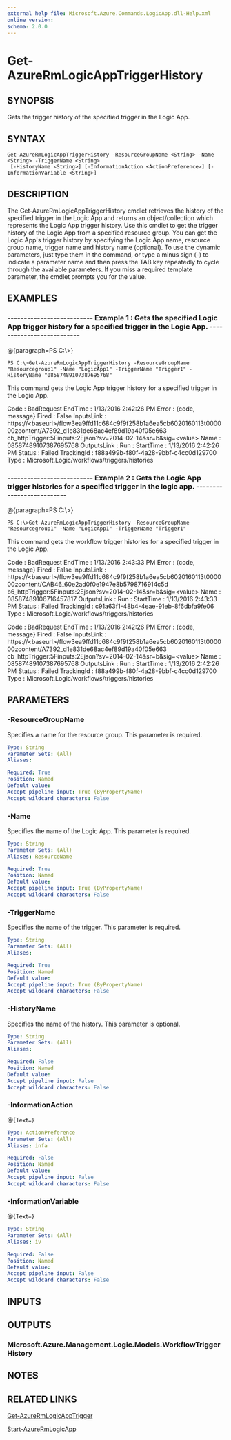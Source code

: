 ```yaml
---
external help file: Microsoft.Azure.Commands.LogicApp.dll-Help.xml
online version: 
schema: 2.0.0
---
```


# Get-AzureRmLogicAppTriggerHistory
## SYNOPSIS
Gets the trigger history of the specified trigger in the Logic App.

## SYNTAX

```
Get-AzureRmLogicAppTriggerHistory -ResourceGroupName <String> -Name <String> -TriggerName <String>
 [-HistoryName <String>] [-InformationAction <ActionPreference>] [-InformationVariable <String>]
```

## DESCRIPTION
The Get-AzureRmLogicAppTriggerHistory cmdlet retrieves the history of the specified trigger in the Logic App and returns an object/collection which represents the Logic App trigger history.
Use this cmdlet to get the trigger history of the Logic App from a specified resource group.
You can get the Logic App's trigger history by specifying the Logic App name, resource group name, trigger name and history name (optional).
To use the dynamic parameters, just type them in the command, or type a minus sign (-) to indicate a parameter name and then press the TAB key repeatedly to cycle through the available parameters.
If you miss a required template parameter, the cmdlet prompts you for the value.

## EXAMPLES

### --------------------------  Example 1 : Gets the specified Logic App trigger history for a specified trigger in the Logic App.  --------------------------
@{paragraph=PS C:\\\>}

```
PS C:\>Get-AzureRmLogicAppTriggerHistory -ResourceGroupName "Resourcegroup1" -Name "LogicApp1" -TriggerName "Trigger1" -HistoryName "08587489107387695768"
```

This command gets the Logic App trigger history for a specified trigger in the Logic App.

Code        : BadRequest
EndTime     : 1/13/2016 2:42:26 PM
Error       : {code, message}
Fired       : False
InputsLink  : https://\<baseurl\>/flow3ea9ffd11c684c9f9f258b1a6ea5cb6020160113t000000zcontent/A7392_d1e831de68ac4ef89d19a40f05e663
              cb_httpTrigger:5Finputs:2Ejson?sv=2014-02-14&sr=b&sig=\<value\>
Name        : 08587489107387695768
OutputsLink : 
Run         : 
StartTime   : 1/13/2016 2:42:26 PM
Status      : Failed
TrackingId  : f88a499b-f80f-4a28-9bbf-c4cc0d129700
Type        : Microsoft.Logic/workflows/triggers/histories

### --------------------------  Example 2 : Gets the Logic App trigger histories for a specified trigger in the logic app.  --------------------------
@{paragraph=PS C:\\\>}

```
PS C:\>Get-AzureRmLogicAppTriggerHistory -ResourceGroupName "Resourcegroup1" -Name "LogicApp1" -TriggerName "Trigger1"
```

This command gets the workflow trigger histories for a specified trigger in the Logic App.

Code        : BadRequest
EndTime     : 1/13/2016 2:43:33 PM
Error       : {code, message}
Fired       : False
InputsLink  : https://\<baseurl\>/flow3ea9ffd11c684c9f9f258b1a6ea5cb6020160113t000000zcontent/CAB46_60e2ad0f0e1947e8b5798716914c5d
              b6_httpTrigger:5Finputs:2Ejson?sv=2014-02-14&sr=b&sig=\<value\>
Name        : 08587489106716457817
OutputsLink : 
Run         : 
StartTime   : 1/13/2016 2:43:33 PM
Status      : Failed
TrackingId  : c91a63f1-48b4-4eae-91eb-8f6dbfa9fe06
Type        : Microsoft.Logic/workflows/triggers/histories

Code        : BadRequest
EndTime     : 1/13/2016 2:42:26 PM
Error       : {code, message}
Fired       : False
InputsLink  : https://\<baseurl\>/flow3ea9ffd11c684c9f9f258b1a6ea5cb6020160113t000000zcontent/A7392_d1e831de68ac4ef89d19a40f05e663
              cb_httpTrigger:5Finputs:2Ejson?sv=2014-02-14&sr=b&sig=\<value\>
Name        : 08587489107387695768
OutputsLink : 
Run         : 
StartTime   : 1/13/2016 2:42:26 PM
Status      : Failed
TrackingId  : f88a499b-f80f-4a28-9bbf-c4cc0d129700
Type        : Microsoft.Logic/workflows/triggers/histories

## PARAMETERS

### -ResourceGroupName
Specifies a name for the resource group.
This parameter is required.

```yaml
Type: String
Parameter Sets: (All)
Aliases: 

Required: True
Position: Named
Default value: 
Accept pipeline input: True (ByPropertyName)
Accept wildcard characters: False
```

### -Name
Specifies the name of the Logic App.
This parameter is required.

```yaml
Type: String
Parameter Sets: (All)
Aliases: ResourceName

Required: True
Position: Named
Default value: 
Accept pipeline input: True (ByPropertyName)
Accept wildcard characters: False
```

### -TriggerName
Specifies the name of the trigger.
This parameter is required.

```yaml
Type: String
Parameter Sets: (All)
Aliases: 

Required: True
Position: Named
Default value: 
Accept pipeline input: True (ByPropertyName)
Accept wildcard characters: False
```

### -HistoryName
Specifies the name of the history.
This parameter is optional.

```yaml
Type: String
Parameter Sets: (All)
Aliases: 

Required: False
Position: Named
Default value: 
Accept pipeline input: False
Accept wildcard characters: False
```

### -InformationAction
@{Text=}

```yaml
Type: ActionPreference
Parameter Sets: (All)
Aliases: infa

Required: False
Position: Named
Default value: 
Accept pipeline input: False
Accept wildcard characters: False
```

### -InformationVariable
@{Text=}

```yaml
Type: String
Parameter Sets: (All)
Aliases: iv

Required: False
Position: Named
Default value: 
Accept pipeline input: False
Accept wildcard characters: False
```

## INPUTS

## OUTPUTS

### Microsoft.Azure.Management.Logic.Models.WorkflowTriggerHistory

## NOTES

## RELATED LINKS

[Get-AzureRmLogicAppTrigger]()

[Start-AzureRmLogicApp]()

